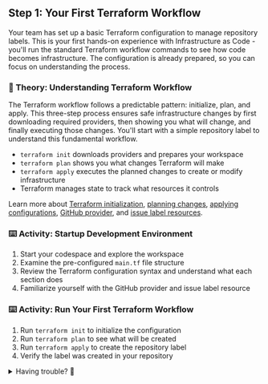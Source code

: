 ## Step 1: Your First Terraform Workflow

Your team has set up a basic Terraform configuration to manage repository labels. This is your first hands-on experience with Infrastructure as Code - you'll run the standard Terraform workflow commands to see how code becomes infrastructure. The configuration is already prepared, so you can focus on understanding the process.

### 📖 Theory: Understanding Terraform Workflow

The Terraform workflow follows a predictable pattern: initialize, plan, and apply. This three-step process ensures safe infrastructure changes by first downloading required providers, then showing you what will change, and finally executing those changes. You'll start with a simple repository label to understand this fundamental workflow.

- `terraform init` downloads providers and prepares your workspace
- `terraform plan` shows you what changes Terraform will make
- `terraform apply` executes the planned changes to create or modify infrastructure
- Terraform manages state to track what resources it controls

Learn more about [Terraform initialization](https://developer.hashicorp.com/terraform/tutorials/cli/init), [planning changes](https://developer.hashicorp.com/terraform/tutorials/cli/plan), [applying configurations](https://developer.hashicorp.com/terraform/tutorials/cli/apply), [GitHub provider](https://registry.terraform.io/providers/integrations/github/latest/docs), and [issue label resources](https://registry.terraform.io/providers/integrations/github/latest/docs/resources/issue_label).

### ⌨️ Activity: Startup Development Environment

1. Start your codespace and explore the workspace
1. Examine the pre-configured `main.tf` file structure
1. Review the Terraform configuration syntax and understand what each section does
1. Familiarize yourself with the GitHub provider and issue label resource

### ⌨️ Activity: Run Your First Terraform Workflow

1. Run `terraform init` to initialize the configuration
1. Run `terraform plan` to see what will be created
1. Run `terraform apply` to create the repository label
1. Verify the label was created in your repository

<details>
<summary>Having trouble? 🤷</summary><br/>

- If `terraform init` fails, check that you have internet connectivity for downloading providers
- If `terraform plan` shows no changes, verify your `main.tf` file contains the issue label resource
- If `terraform apply` fails with authentication errors, ensure your GitHub token is properly configured
- Check the repository's "Issues" tab and then "Labels" to verify the label was created

</details>
